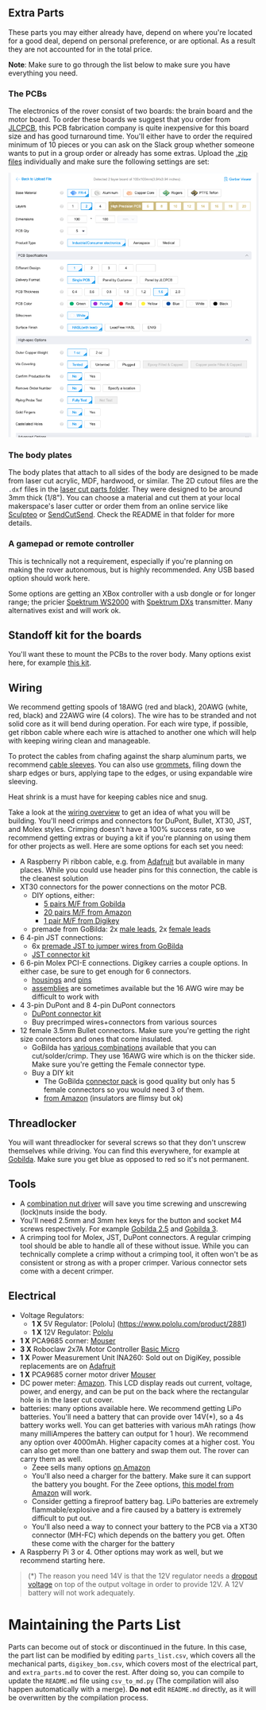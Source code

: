 ## Extra Parts

These parts you may either already have, depend on where you're located for a good deal, depend on personal preference, or are optional. As a result they are not accounted for in the total price.

**Note**: Make sure to go through the list below to make sure you have everything you need.

### The PCBs

The electronics of the rover consist of two boards: the brain board and the motor board. To order these boards we suggest that you order from [JLCPCB](https://jlcpcb.com/), this PCB fabrication company is quite inexpensive for this board size and has good turnaround time. You'll either have to order the required minimum of 10 pieces or you can ask on the Slack group whether someone wants to put in a group order or already has some extras.
Upload the [.zip files](../electrical/pcb/control_board/gerbers/v2.0.2/) individually and make sure the following settings are set:

![jlcpcb settings](../electrical/pcb/control_board/gerbers/jlcpcb_ordering.png)

### The body plates

The body plates that attach to all sides of the body are designed to be made from laser cut acrylic, MDF, hardwood, or similar. The 2D cutout files are the `.dxf` files in the [laser cut parts folder](mechanical/body/laser_cut_parts/README.md). They were designed to be around 3mm thick (1/8"). You can choose a material and cut them at your local makerspace's laser cutter or order them from an online service like [Sculpteo](https://www.sculpteo.com) or [SendCutSend](https://sendcutsend.com/). Check the README in that folder for more details.

### A gamepad or remote controller

This is technically not a requirement, especially if you're planning on making the rover autonomous, but is highly recommended. Any USB based option should work here.

Some options are getting an XBox controller with a usb dongle or for longer range; the pricier [Spektrum WS2000](https://www.spektrumrc.com/product/ws2000-wireless-simulator-usb-dongle/SPMWS2000.html) with [Spektrum DXs](https://www.spektrumrc.com/product/dxs-transmitter-only/SPMR1010.html) transmitter. Many alternatives exist and will work ok.

## Standoff kit for the boards

You'll want these to mount the PCBs to the rover body. Many options exist here, for example [this kit](https://www.amazon.com/HELIFOUNER-Spacers-Standoffs-Assortment-Tweezers/dp/B0B25BKNKK/ref=sr_1_8?crid=368EQQU16L7YW&keywords=m2.5+spacer+standoff+kit&qid=1679272746&sprefix=m2.5+spacer+standoff+kit%2Caps%2C159&sr=8-8).

## Wiring

We recommend getting spools of 18AWG (red and black), 20AWG (white, red, black) and 22AWG wire (4 colors). The wire has to be stranded and not solid core as it will bend during operation. For each wire type, if possible, get ribbon cable where each wire is attached to another one which will help with keeping wiring clean and manageable.

To protect the cables from chafing against the sharp aluminum parts, we recommend [cable sleeves](https://www.amazon.com/Best-Sellers-Cable-Sleeves/zgbs/electronics/6577542011).
You can also use [grommets](https://www.gobilda.com/plastic-grommet-14-1-12-pack/), filing down the sharp edges or burs, applying tape to the edges, or using expandable wire sleeving.

Heat shrink is a must have for keeping cables nice and snug.

Take a look at the [wiring overview](../electrical/wiring/README.md#overview) to get an idea of what you will be building. You'll need crimps and connectors for DuPont, Bullet, XT30, JST, and Molex styles. Crimping doesn't have a 100% success rate, so we recommend getting extras or buying a kit if you're planning on using them for other projects as well. Here are some options for each set you need:

* A Raspberry Pi ribbon cable, e.g. from [Adafruit](https://www.adafruit.com/product/1988) but available in many places. While you could use header pins for this connection, the cable is the cleanest solution
* XT30 connectors for the power connections on the motor PCB.
  * DIY options, either:
    * [5 pairs M/F from Gobilda](https://www.gobilda.com/xt30-connector-pack-fh-mc-x-5-mh-fc-x-5/)
    * [20 pairs M/F from Amazon](https://www.amazon.com/gp/product/B0875MBLNH/ref=ppx_yo_dt_b_search_asin_title?ie=UTF8&psc=1)
    * [1 pair M/F from Digikey](https://www.digikey.com/en/products/detail/dfrobot/FIT0586/9559255)
  * premade from GoBilda: 2x [male leads](https://www.gobilda.com/xt30-lead-fh-mc-300mm-length/), 2x [female leads](https://www.gobilda.com/xt30-lead-mh-fc-300mm-length/)
* 6 4-pin JST connections:
  * 6x [premade JST to jumper wires from GoBilda](https://www.gobilda.com/encoder-breakout-cable-4-pos-jst-xh-mh-fc-to-4-x-1-pos-tjc8-mh-fc-300mm-length/)
  * [JST connector kit](https://www.amazon.com/460PCS-XH2-54-Connector-Terminal-Connectors/dp/B09DBGVX5C/ref=sr_1_1_sspa?crid=2NX4ZXCFZGOCK&keywords=jst+connector+kit+4+pin&qid=1690482910&sprefix=jst+connector+kit+4+pin%2Caps%2C140&sr=8-1-spons&sp_csd=d2lkZ2V0TmFtZT1zcF9hdGY&psc=1)
* 6 6-pin Molex PCI-E connections. Digikey carries a couple options. In either case, be sure to get enough for 6 connectors.
  * [housings](https://www.digikey.com/en/products/detail/molex/0469920610/5116009) and [pins](https://www.digikey.com/en/products/detail/molex/0039000077/1643440)
  * [assemblies](https://www.digikey.com/en/products/detail/molex/2153261063/13883006) are sometimes available but the 16 AWG wire may be difficult to work with
* 4 3-pin DuPont and 8 4-pin DuPont connectors
  * [DuPont connector kit](https://www.amazon.com/Twidec-Connector-Terminals-Crimping-Connectors/dp/B0B152WRSW/ref=sr_1_1_sspa?keywords=dupont+connector+kit&qid=1690482984&sprefix=DUPont%2Caps%2C190&sr=8-1-spons&sp_csd=d2lkZ2V0TmFtZT1zcF9hdGY&psc=1)
  * Buy precrimped wires+connectors from various sources
* 12 female 3.5mm Bullet connectors. Make sure you're getting the right size connectors and ones that come insulated.
  * GoBilda has [various combinations](https://www.gobilda.com/connector-style-3-5mm-bullet/) available that you can cut/solder/crimp. They use 16AWG wire which is on the thicker side. Make sure you're getting the Female connector type.
  * Buy a DIY kit
    * The GoBilda [connector pack](https://www.gobilda.com/3-5mm-bullet-connector-pack-mh-fc-x-5-fh-mc-x-5/) is good quality but only has 5 female connectors so you would need 3 of them.
    * [from Amazon](https://www.amazon.com/Davitu-Electrical-Equipments-Supplies-Transparent/dp/B089W96QW1/ref=sr_1_6?keywords=3.5mm+bullet+connector+kit&qid=1690483474&sprefix=bullet+connector+kit%2Caps%2C152&sr=8-6) (insulators are flimsy but ok)

## Threadlocker

You will want threadlocker for several screws so that they don't unscrew themselves while driving. You can find this everywhere, for example at [Gobilda](https://www.gobilda.com/loctite-threadlocker-blue-242-6ml/). Make sure you get blue as opposed to red so it's not permanent.

## Tools

* A [combination nut driver](https://www.gobilda.com/7mm-combination-nut-driver/) will save you time screwing and unscrewing (lock)nuts inside the body.
* You'll need 2.5mm and 3mm hex keys for the button and socket M4 screws respectively. For example [Gobilda 2.5](https://www.gobilda.com/wera-tools-2-5mm-ball-end-hex-plus-l-key/) and [Gobilda 3](https://www.gobilda.com/wera-tools-3mm-ball-end-hex-plus-l-key/).
* A crimping tool for Molex, JST, DuPont connectors. A regular crimping tool should be able to handle all of these without issue. While you can technically complete a crimp without a crimping tool, it often won't be as consistent or strong as with a proper crimper. Various connector sets come with a decent crimper.

## Electrical

* Voltage Regulators:
  * **1 X** 5V Regulator: [Pololu] (https://www.pololu.com/product/2881)
  * **1 X** 12V Regulator: [Pololu](https://www.pololu.com/product/2855)
* **1 X** PCA9685 corner: [Mouser](https://www.mouser.com/ProductDetail/Adafruit/815?qs=GURawfaeGuCGKbWyy9179Q%3D%3D)
* **3 X** Roboclaw 2x7A Motor Controller [Basic Micro](https://www.basicmicro.com/Roboclaw-2x7A-Motor-Controller_p_55.html)
* **1 X** Power Measurement Unit INA260: Sold out on DigiKey, possible replacements are on [Adafruit](https://www.adafruit.com/product/4226?gclid=CjwKCAjw5dqgBhBNEiwA7PryaLOm_zC9GhlzRH1NwN4bSRwDg84sIhSh3LEqTOrIvQ3j_kRBscTAYhoCBOQQAvD_BwE)
* **1 X** PCA9685 corner motor driver [Mouser](https://www.mouser.com/ProductDetail/Adafruit/815?qs=GURawfaeGuCGKbWyy9179Q%3D%3D)
* DC power meter: [Amazon](https://www.amazon.com/gp/product/B017FSED9I/). This LCD display reads out current, voltage, power, and energy, and can be put on the back where the rectangular hole is in the laser cut cover. 
* batteries: many options available here. We recommend getting LiPo batteries. You'll need a battery that can provide over 14V(*), so a 4s battery works well. You can get batteries with various mAh ratings (how many milliAmperes the battery can output for 1 hour). We recommend any option over 4000mAh. Higher capacity comes at a higher cost. You can also get more than one battery and swap them out. The rover can carry them as well.
  * Zeee sells many options [on Amazon](https://www.amazon.com/stores/page/25B7018D-26CC-4E43-BC6D-EFAF737D8F5E?ingress=2&visitId=1b4115fa-2240-424d-a0e6-a466830819ce&ref_=ast_bln) 
  * You'll also need a charger for the battery. Make sure it can support the battery you bought. For the Zeee options, [this model from Amazon](https://www.amazon.com/Hobby-Fans-Professional-Balance-Discharger/dp/B09XC91BWJ/ref=sr_1_6?keywords=LiPo+charger&qid=1690484744&sr=8-6) will work.
  * Consider getting a fireproof battery bag. LiPo batteries are extremely flammable/explosive and a fire caused by a battery is extremely difficult to put out.
  * You'll also need a way to connect your battery to the PCB via a XT30 connector (MH-FC) which depends on the battery you get. Often these come with the charger for the battery
* A Raspberry Pi 3 or 4. Other options may work as well, but we recommend starting here.

> (*) The reason you need 14V is that the 12V regulator needs a [dropout voltage](https://www.pololu.com/product/2855#dropout) on top of the output voltage in order to provide 12V. A 12V battery will not work adequately.

# Maintaining the Parts List

Parts can become out of stock or discontinued in the future. In this case, the part list can be modified by editing `parts_list.csv`, which covers all the mechanical parts, `digikey_bom.csv`, which covers most of the electrical part, and `extra_parts.md` to cover the rest. After doing so, you can compile to update the `README.md` file using `csv_to_md.py` (The compilation will also happen automatically with a merge). **Do not** edit `README.md` directly, as it will be overwritten by the compilation process. 